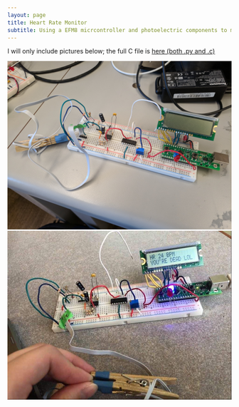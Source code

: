 ```yaml
---
layout: page
title: Heart Rate Monitor
subtitle: Using a EFM8 micrcontroller and photoelectric components to measure heartrate
---
```


I will only include pictures below; the full C file is [here (both .py and .c)](https://github.com/tangnicholas/Assembly-C-Projects/tree/master/Labs)

![hrm_1](assets/img/hrm_1.jpg) ![hrm_2](assets/img/hrm_2.jpeg)
